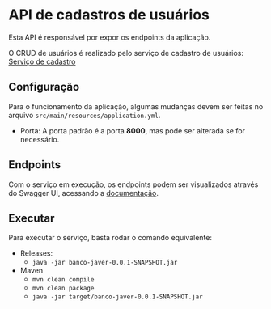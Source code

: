 # API de cadastros de usuários
Esta API é responsável por expor os endpoints da aplicação.

O CRUD de usuários é realizado pelo serviço de cadastro de usuários:
[Serviço de cadastro](https://github.com/williamsaranjr/cadastro-service)

## Configuração
Para o funcionamento da aplicação, algumas mudanças devem
ser feitas no arquivo `src/main/resources/application.yml`.
- Porta: A porta padrão é a porta **8000**, mas pode ser alterada se for necessário.
## Endpoints
Com o serviço em execução, os endpoints
podem ser visualizados através do Swagger UI, acessando a
[documentação](http://localhost:8080/swagger-ui.html).

## Executar
Para executar o serviço, basta rodar o comando equivalente:
- Releases:
    - `java -jar banco-javer-0.0.1-SNAPSHOT.jar`
- Maven
    - `mvn clean compile`
    - `mvn clean package`
    - `java -jar target/banco-javer-0.0.1-SNAPSHOT.jar`